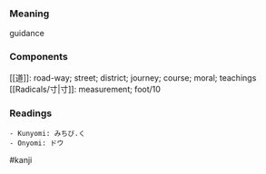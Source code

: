 ### Meaning

guidance

### Components

[[道]]: road-way; street; district; journey; course; moral; teachings [[Radicals/寸|寸]]: measurement; foot/10

### Readings

```
- Kunyomi: みちび.く
- Onyomi: ドウ
```

#kanji